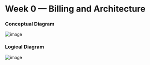 # Week 0 — Billing and Architecture

### Conceptual Diagram

![image](https://user-images.githubusercontent.com/96197101/219812850-a0025123-3fcc-4fbb-8591-33e1d5280c1b.png)


### Logical Diagram

![image](https://user-images.githubusercontent.com/96197101/219811693-268b4c05-cadd-479c-8b11-5083cede2578.png)

